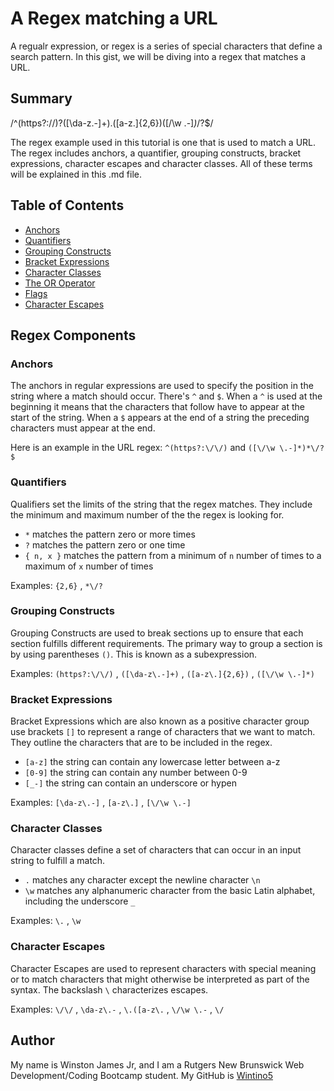 # A Regex matching a URL

A regualr expression, or regex is a series of special characters that define a search pattern. In this gist, we will be diving into a regex that matches a URL.

## Summary
/^(https?:\/\/)?([\da-z\.-]+)\.([a-z\.]{2,6})([\/\w \.-]*)*\/?$/

The regex example used in this tutorial is one that is used to match a URL. The regex includes anchors, a quantifier, grouping constructs, bracket expressions, character escapes and character classes. All of these terms will be explained in this .md file.

## Table of Contents

- [Anchors](#anchors)
- [Quantifiers](#quantifiers)
- [Grouping Constructs](#grouping-constructs)
- [Bracket Expressions](#bracket-expressions)
- [Character Classes](#character-classes)
- [The OR Operator](#the-or-operator)
- [Flags](#flags)
- [Character Escapes](#character-escapes)

## Regex Components

### Anchors

The anchors in regular expressions are used to specify the position in the string where a match should occur. There's `^` and `$`. When a `^` is used at the beginning it means that the characters that follow have to appear at the start of the string. When a `$` appears at the end of a string the preceding characters must appear at the end.

Here is an example in the URL regex: `^(https?:\/\/)` and `([\/\w \.-]*)*\/?$`

### Quantifiers

Qualifiers set the limits of the string that the regex matches. They include the minimum and maximum number of the the regex is looking for.

- `*` matches the pattern zero or more times
- `?` matches the pattern zero or one time
- `{ n, x }` matches the pattern from a minimum of `n` number of times to a maximum of `x` number of times

Examples: `{2,6}` , `*\/?`

### Grouping Constructs

Grouping Constructs are used to break sections up to ensure that each section fulfills different requirements. The primary way to group a section is by using parentheses `()`. This is known as a subexpression.

Examples: `(https?:\/\/)` , `([\da-z\.-]+)` , `([a-z\.]{2,6})` , `([\/\w \.-]*)`

### Bracket Expressions

Bracket Expressions which are also known as a positive character group use brackets `[]` to represent a range of characters that we want to match. They outline the characters that are to be included in the regex.

- `[a-z]` the string can contain any lowercase letter between a-z
- `[0-9]` the string can contain any number between 0-9
- `[_-]` the string can contain an underscore or hypen

Examples: `[\da-z\.-]` , `[a-z\.]` , `[\/\w \.-]`

### Character Classes

Character classes define a set of characters that can occur in an input string to fulfill a match.

- `.` matches any character except the newline character `\n`
- `\w` matches any alphanumeric character from the basic Latin alphabet, including the underscore `_`

Examples: `\.` , `\w`

### Character Escapes

Character Escapes are used to represent characters with special meaning or to match characters that might otherwise be interpreted as part of the syntax. The backslash `\` characterizes escapes.

Examples: `\/\/` , `\da-z\.-` , `\.([a-z\.` , `\/\w \.-` , `\/`

## Author

My name is Winston James Jr, and I am a Rutgers New Brunswick Web Development/Coding Bootcamp student. My GitHub is [Wintino5](https://github.com/wintino5)
